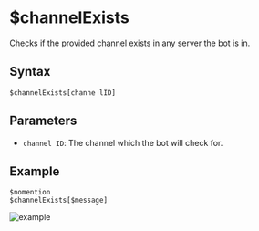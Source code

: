 # $channelExists
Checks if the provided channel exists in any server the bot is in.
## Syntax
```
$channelExists[channe lID]
```
## Parameters
- `channel ID`: The channel which the bot will check for.
## Example
```
$nomention
$channelExists[$message]
```
![example](https://user-images.githubusercontent.com/113303649/212074836-53aacb9a-5745-4c4d-a25a-be4b98ad5a64.png)

